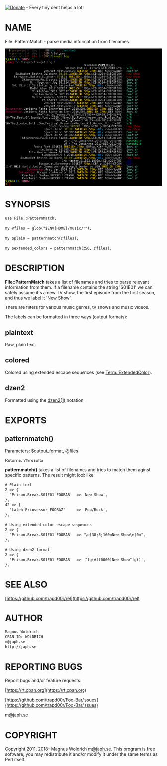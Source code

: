 [![Donate](https://img.shields.io/badge/Donate-PayPal-green.svg)](https://www.paypal.com/cgi-bin/webscr?cmd=_donations&business=65SFZJ25PSKG8&currency_code=SEK&source=url) - Every tiny cent helps a lot!

# NAME

File::PatternMatch - parse media information from filenames

![rel](/extra/rel.png)

# SYNOPSIS

    use File::PatternMatch;

    my @files = glob("$ENV{HOME}/music/*");

    my $plain = patternmatch(@files);

    my $extended_colors = patternmatch(256, @files);



# DESCRIPTION

**File::PatternMatch** takes a list of filenames and tries to parse relevant
information from them. If a filename contains the string 'S01E01' we can safely
assume it's a new TV show, the first episode from the first season, and thus we
label it 'New Show'.

There are filters for various music genres, tv shows and music videos.

The labels can be formatted in three ways (output formats):

## plaintext

Raw, plain text.

## colored

Colored using extended escape sequences (see [Term::ExtendedColor](https://metacpan.org/pod/Term::ExtendedColor)).

## dzen2

Formatted using the [dzen2(1)](http://man.he.net/man1/dzen2) notation.

# EXPORTS

## patternmatch()

Parameters: $output\_format, @files

Returns:    \\%results

**patternmatch()** takes a list of filenames and tries to match them aginst
specific patterns. The result might look like:

    # Plain text
    2 => {
      'Prison.Break.S01E01-FOOBAR'  => 'New Show',
    },
    42 => {
      'Laleh-Prinsessor-FOOBAZ'     => 'Pop/Rock',
    },

    # Using extended color escape sequences
    2 => {
      'Prison.Break.S01E01-FOOBAR'  => "\e[38;5;160mNew Show\e[0m",
    },

    # Using dzen2 format
    2 => {
      'Prison.Break.S01E01-FOOBAR'  => '^fg(#ff0000)New Show^fg()',
    },

# SEE ALSO

[https://github.com/trapd00r/rel](https://github.com/trapd00r/rel)

# AUTHOR

    Magnus Woldrich
    CPAN ID: WOLDRICH
    m@japh.se
    http://japh.se

# REPORTING BUGS

Report bugs and/or feature requests:

[https://rt.cpan.org](https://rt.cpan.org)

[https://github.com/trapd00r/Foo-Bar/issues](https://github.com/trapd00r/Foo-Bar/issues)

[m@japh.se](https://metacpan.org/pod/m@japh.se)

# COPYRIGHT

Copyright 2011, 2018- Magnus Woldrich <m@japh.se>. This program is free
software; you may redistribute it and/or modify it under the same terms as
Perl itself.
